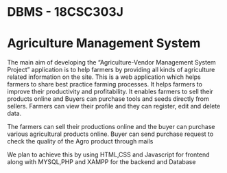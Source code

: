 # DBMS - 18CSC303J
# Agriculture Management System

The main aim of developing the “Agriculture-Vendor Management System
Project” application is to help farmers by providing all kinds of agriculture related
information on the site. This is a web application which helps farmers to share
best practice farming processes. It helps farmers to improve their productivity and
profitability. It enables farmers to sell their products online and Buyers can
purchase tools and seeds directly from sellers. Farmers can view their profile and
they can register, edit and delete data.

The farmers can sell their productions online and the buyer can purchase various
agricultural products online. Buyer can send purchase request to check the quality
of the Agro product through mails

We plan to achieve this by using HTML,CSS and Javascript for frontend along with
MYSQL,PHP and XAMPP for the backend and Database
